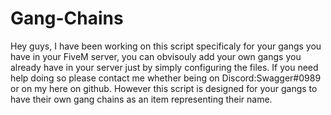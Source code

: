 # Gang-Chains
Hey guys, I have been working on this script specificaly for your gangs you have in your FiveM server, you can obvisouly add your own gangs you already have in your server just by simply configuring the files. If you need help doing so please contact me whether being on Discord:Swagger#0989 or on my here on github. However this script is designed for your gangs to have their own gang chains as an item representing their name.

